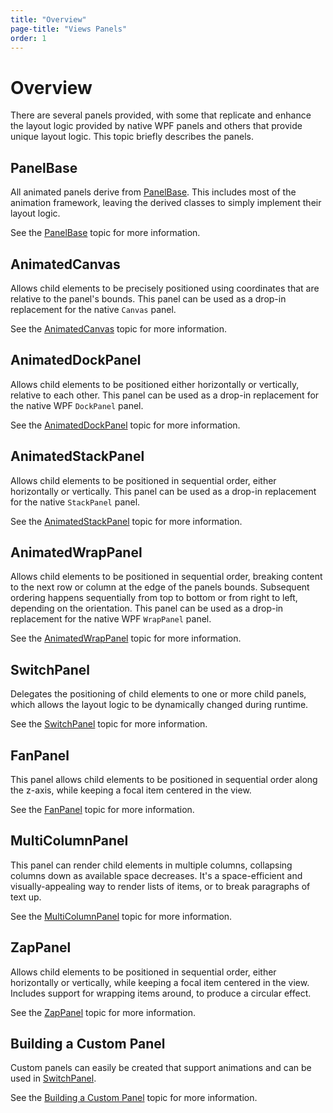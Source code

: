 ```yaml
---
title: "Overview"
page-title: "Views Panels"
order: 1
---
```

# Overview

There are several panels provided, with some that replicate and enhance the layout logic provided by native WPF panels and others that provide unique layout logic. This topic briefly describes the panels.

## PanelBase

All animated panels derive from [PanelBase](xref:@ActiproUIRoot.Controls.Views.Primitives.PanelBase).  This includes most of the animation framework, leaving the derived classes to simply implement their layout logic.

See the [PanelBase](panelbase.md) topic for more information.

## AnimatedCanvas

Allows child elements to be precisely positioned using coordinates that are relative to the panel's bounds.  This panel can be used as a drop-in replacement for the native `Canvas` panel.

See the [AnimatedCanvas](animatedcanvas.md) topic for more information.

## AnimatedDockPanel

Allows child elements to be positioned either horizontally or vertically, relative to each other.  This panel can be used as a drop-in replacement for the native WPF `DockPanel` panel.

See the [AnimatedDockPanel](animateddockpanel.md) topic for more information.

## AnimatedStackPanel

Allows child elements to be positioned in sequential order, either horizontally or vertically.  This panel can be used as a drop-in replacement for the native `StackPanel` panel.

See the [AnimatedStackPanel](animatedstackpanel.md) topic for more information.

## AnimatedWrapPanel

Allows child elements to be positioned in sequential order, breaking content to the next row or column at the edge of the panels bounds.  Subsequent ordering happens sequentially from top to bottom or from right to left, depending on the orientation.  This panel can be used as a drop-in replacement for the native WPF `WrapPanel` panel.

See the [AnimatedWrapPanel](animatedwrappanel.md) topic for more information.

## SwitchPanel

Delegates the positioning of child elements to one or more child panels, which allows the layout logic to be dynamically changed during runtime.

See the [SwitchPanel](switchpanel.md) topic for more information.

## FanPanel

This panel allows child elements to be positioned in sequential order along the z-axis, while keeping a focal item centered in the view.

See the [FanPanel](fanpanel.md) topic for more information.

## MultiColumnPanel

This panel can render child elements in multiple columns, collapsing columns down as available space decreases.  It's a space-efficient and visually-appealing way to render lists of items, or to break paragraphs of text up.

See the [MultiColumnPanel](multicolumnpanel.md) topic for more information.

## ZapPanel

Allows child elements to be positioned in sequential order, either horizontally or vertically, while keeping a focal item centered in the view.  Includes support for wrapping items around, to produce a circular effect.

See the [ZapPanel](zappanel.md) topic for more information.

## Building a Custom Panel

Custom panels can easily be created that support animations and can be used in [SwitchPanel](xref:@ActiproUIRoot.Controls.Views.SwitchPanel).

See the [Building a Custom Panel](building-a-custom-panel.md) topic for more information.
